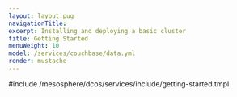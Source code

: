 ```yaml
---
layout: layout.pug
navigationTitle:
excerpt: Installing and deploying a basic cluster
title: Getting Started
menuWeight: 10
model: /services/couchbase/data.yml
render: mustache
---
```


#include /mesosphere/dcos/services/include/getting-started.tmpl
